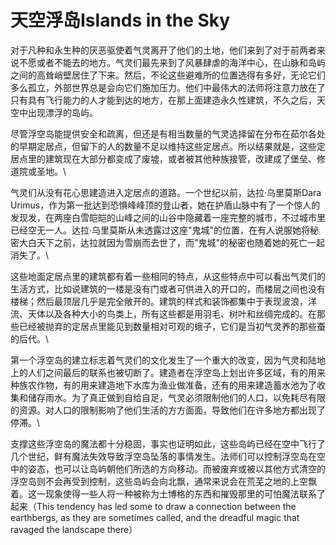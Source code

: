 # 天空浮岛Islands in the Sky

对于凡种和永生种的厌恶驱使着气灵离开了他们的土地，他们来到了对于前两者来说不愿或者不能去的地方。气灵们最先来到了风暴肆虐的海洋中心，在山脉和岛屿之间的高耸峭壁居住了下来。然后，不论这些避难所的位置选得有多好，无论它们多么孤立，外部世界总是会向它们施加压力。他们中最伟大的法师将注意力放在了只有具有飞行能力的人才能到达的地方，在那上面建造永久性建筑，不久之后，天空中出现漂浮的岛屿。

尽管浮空岛能提供安全和疏离，但还是有相当数量的气灵选择留在分布在茹尔各处的早期定居点，但留下的人的数量不足以维持这些定居点。所以结果就是，这些定居点里的建筑现在大部分都变成了废墟，或者被其他种族接管，改建成了堡垒、修道院或圣地。\

气灵们从没有花心思建造进入定居点的道路。一个世纪以前，达拉·乌里莫斯Dara
Urimus，作为第一批达到恐惧峰峰顶的登山者，她在护盾山脉中有了一个惊人的发现发，在两座白雪皑皑的山峰之间的山谷中隐藏着一座完整的城市，不过城市里已经空无一人。达拉·乌里莫斯从未透露过这座"鬼城"的位置，在有人说服她将秘密大白天下之前，达拉就因为雪崩而去世了，而"鬼城"的秘密也随着她的死亡一起消失了。\

这些地面定居点里的建筑都有着一些相同的特点，从这些特点中可以看出气灵们的生活方式，比如说建筑的一楼是没有门或者可供进入的开口的，而楼层之间也没有楼梯；然后最顶层几乎是完全敞开的。建筑的样式和装饰都集中于表现波浪，洋流、天体以及各种大小的鸟类上，所有这些都是用羽毛、树叶和丝绸完成的。在那些已经被抛弃的定居点里能见到数量相对可观的蛾子，它们是当初气灵养的那些蚕的后代。\

第一个浮空岛的建立标志着气灵们的文化发生了一个重大的改变，因为气灵和陆地上的人们之间最后的联系也被切断了。建造者在浮空岛上划出许多区域，有的用来种族农作物，有的用来建造地下水库为渔业做准备，还有的用来建造蓄水池为了收集和储存雨水。为了真正做到自给自足，气灵必须限制他们的人口，以免耗尽有限的资源。对人口的限制影响了他们生活的方方面面，导致他们在许多地方都出现了停滞。\

支撑这些浮空岛的魔法都十分稳固，事实也证明如此，这些岛屿已经在空中飞行了几个世纪，鲜有魔法失效导致浮空岛坠落的事情发生。法师们可以控制浮空岛在空中的姿态，也可以让岛屿朝他们所选的方向移动。而被废弃或被以其他方式清空的浮空岛则不会再受到控制，这些岛屿会向北飘，通常来说会在荒芜之地的上空飘着。这一现象使得一些人将一种被称为土博格的东西和摧毁那里的可怕魔法联系了起来（This
tendency has led some to draw a connection between the earthbergs, as
they are sometimes called, and the dreadful magic that ravaged the
landscape there）
